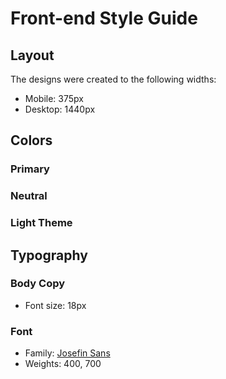 # Front-end Style Guide

## Layout

The designs were created to the following widths:

- Mobile: 375px
- Desktop: 1440px

## Colors

### Primary



### Neutral

### Light Theme



## Typography

### Body Copy

- Font size: 18px

### Font

- Family: [Josefin Sans](https://fonts.google.com/specimen/Josefin+Sans)
- Weights: 400, 700

